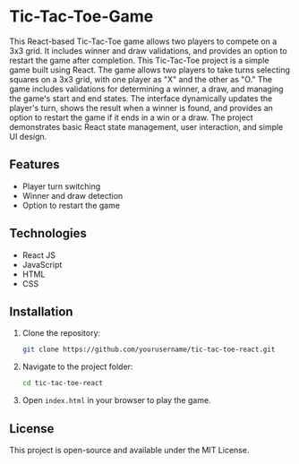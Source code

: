 # Tic-Tac-Toe-Game
This React-based Tic-Tac-Toe game allows two players to compete on a 3x3 grid. It includes winner and draw validations, and provides an option to restart the game after completion.
This Tic-Tac-Toe project is a simple game built using React. The game allows two players to take turns selecting squares on a 3x3 grid, with one player as "X" and the other as "O." The game includes validations for determining a winner, a draw, and managing the game's start and end states. The interface dynamically updates the player's turn, shows the result when a winner is found, and provides an option to restart the game if it ends in a win or a draw. The project demonstrates basic React state management, user interaction, and simple UI design.

## Features
- Player turn switching
- Winner and draw detection
- Option to restart the game

## Technologies
- React JS
- JavaScript
- HTML
- CSS

## Installation

1. Clone the repository:
    ```bash
    git clone https://github.com/yourusername/tic-tac-toe-react.git
    ```

2. Navigate to the project folder:
    ```bash
    cd tic-tac-toe-react
    ```

3. Open `index.html` in your browser to play the game.

## License
This project is open-source and available under the MIT License.
